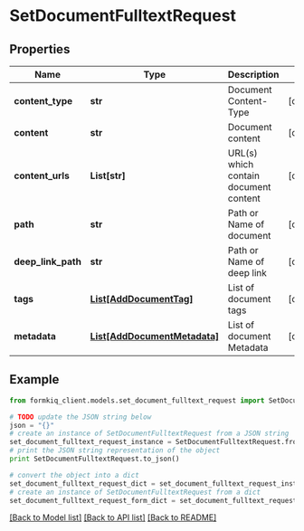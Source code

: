 # SetDocumentFulltextRequest


## Properties

Name | Type | Description | Notes
------------ | ------------- | ------------- | -------------
**content_type** | **str** | Document Content-Type | [optional] 
**content** | **str** | Document content | [optional] 
**content_urls** | **List[str]** | URL(s) which contain document content | [optional] 
**path** | **str** | Path or Name of document | [optional] 
**deep_link_path** | **str** | Path or Name of deep link | [optional] 
**tags** | [**List[AddDocumentTag]**](AddDocumentTag.md) | List of document tags | [optional] 
**metadata** | [**List[AddDocumentMetadata]**](AddDocumentMetadata.md) | List of document Metadata | [optional] 

## Example

```python
from formkiq_client.models.set_document_fulltext_request import SetDocumentFulltextRequest

# TODO update the JSON string below
json = "{}"
# create an instance of SetDocumentFulltextRequest from a JSON string
set_document_fulltext_request_instance = SetDocumentFulltextRequest.from_json(json)
# print the JSON string representation of the object
print SetDocumentFulltextRequest.to_json()

# convert the object into a dict
set_document_fulltext_request_dict = set_document_fulltext_request_instance.to_dict()
# create an instance of SetDocumentFulltextRequest from a dict
set_document_fulltext_request_form_dict = set_document_fulltext_request.from_dict(set_document_fulltext_request_dict)
```
[[Back to Model list]](../README.md#documentation-for-models) [[Back to API list]](../README.md#documentation-for-api-endpoints) [[Back to README]](../README.md)



